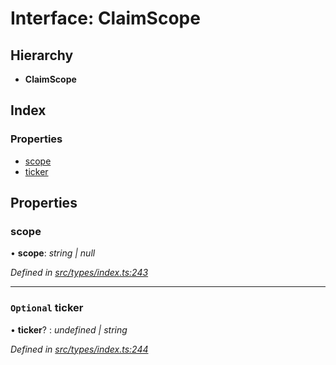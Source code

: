# Interface: ClaimScope

## Hierarchy

* **ClaimScope**

## Index

### Properties

* [scope](claimscope.md#scope)
* [ticker](claimscope.md#optional-ticker)

## Properties

###  scope

• **scope**: *string | null*

*Defined in [src/types/index.ts:243](https://github.com/PolymathNetwork/polymesh-sdk/blob/ac1f14a/src/types/index.ts#L243)*

___

### `Optional` ticker

• **ticker**? : *undefined | string*

*Defined in [src/types/index.ts:244](https://github.com/PolymathNetwork/polymesh-sdk/blob/ac1f14a/src/types/index.ts#L244)*
